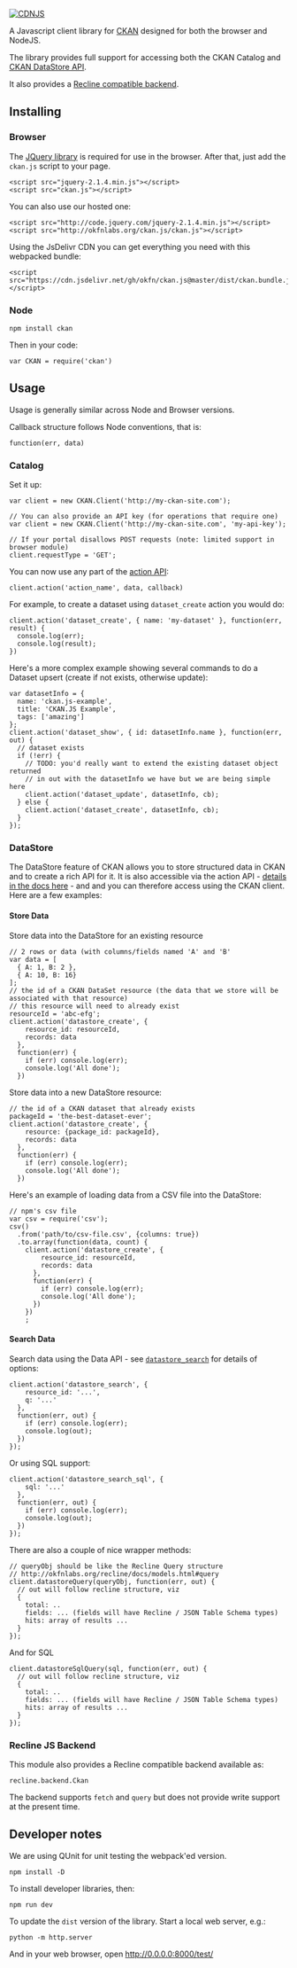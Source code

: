 [![CDNJS](https://img.shields.io/cdnjs/v/ckan.svg)](https://cdnjs.com/libraries/ckan)

A Javascript client library for [CKAN][] designed for both the browser and
NodeJS.

The library provides full support for accessing both the CKAN Catalog and [CKAN
DataStore API][ckan-api].

It also provides a [Recline compatible backend][recline-backend].

[CKAN]: http://ckan.org/
[ckan-api]: http://docs.ckan.org/en/latest/maintaining/datastore.html#the-datastore-api
[recline-backend]: http://reclinejs.com/docs/backends.html
[Recline]: http://reclinejs.com/

## Installing

### Browser

The [JQuery library](https://jquery.com/) is required for use in the browser.  After that, just add the `ckan.js` script to your page.

```
<script src="jquery-2.1.4.min.js"></script>
<script src="ckan.js"></script>
```

You can also use our hosted one:

```
<script src="http://code.jquery.com/jquery-2.1.4.min.js"></script>
<script src="http://okfnlabs.org/ckan.js/ckan.js"></script>
```

Using the JsDelivr CDN you can get everything you need with this webpacked bundle:

```
<script src="https://cdn.jsdelivr.net/gh/okfn/ckan.js@master/dist/ckan.bundle.js"></script>
```

### Node

```
npm install ckan
```

Then in your code:

```
var CKAN = require('ckan')
```

## Usage

Usage is generally similar across Node and Browser versions.

Callback structure follows Node conventions, that is:

`function(err, data)`

### Catalog

Set it up:

```
var client = new CKAN.Client('http://my-ckan-site.com');

// You can also provide an API key (for operations that require one)
var client = new CKAN.Client('http://my-ckan-site.com', 'my-api-key');

// If your portal disallows POST requests (note: limited support in browser module)
client.requestType = 'GET';
```

You can now use any part of the [action API][]:

[action API]: http://docs.ckan.org/en/latest/api/index.html

```
client.action('action_name', data, callback)
```

For example, to create a dataset using `dataset_create` action you would do:

```
client.action('dataset_create', { name: 'my-dataset' }, function(err, result) {
  console.log(err);
  console.log(result);
})
```

Here's a more complex example showing several commands to do a Dataset upsert
(create if not exists, otherwise update):

```
var datasetInfo = {
  name: 'ckan.js-example',
  title: 'CKAN.JS Example',
  tags: ['amazing']
};
client.action('dataset_show', { id: datasetInfo.name }, function(err, out) {
  // dataset exists
  if (!err) {
    // TODO: you'd really want to extend the existing dataset object returned
    // in out with the datasetInfo we have but we are being simple here
    client.action('dataset_update', datasetInfo, cb);
  } else {
    client.action('dataset_create', datasetInfo, cb);
  }
});
```

### DataStore

The DataStore feature of CKAN allows you to store structured data in CKAN and
to create a rich API for it. It is also accessible via the action API -
[details in the docs here][datastore] - and and you can therefore access using
the CKAN client. Here are a few examples:

[datastore]: http://docs.ckan.org/en/latest/maintaining/datastore.html

#### Store Data

Store data into the DataStore for an existing resource

```
// 2 rows or data (with columns/fields named 'A' and 'B'
var data = [
  { A: 1, B: 2 },
  { A: 10, B: 16}
];
// the id of a CKAN DataSet resource (the data that we store will be associated with that resource)
// this resource will need to already exist
resourceId = 'abc-efg';
client.action('datastore_create', {
    resource_id: resourceId,
    records: data
  },
  function(err) {
    if (err) console.log(err);
    console.log('All done');
  })
```

Store data into a new DataStore resource:

```
// the id of a CKAN dataset that already exists
packageId = 'the-best-dataset-ever';
client.action('datastore_create', {
    resource: {package_id: packageId},
    records: data
  },
  function(err) {
    if (err) console.log(err);
    console.log('All done');
  })
```

Here's an example of loading data from a CSV file into the DataStore:

```
// npm's csv file
var csv = require('csv');
csv()
  .from('path/to/csv-file.csv', {columns: true})
  .to.array(function(data, count) {
    client.action('datastore_create', {
        resource_id: resourceId,
        records: data
      },
      function(err) {
        if (err) console.log(err);
        console.log('All done');
      })
    })
    ;
```

#### Search Data

Search data using the Data API - see [`datastore_search`][ds-search] for
details of options:

[ds-search]: http://docs.ckan.org/en/latest/maintaining/datastore.html#ckanext.datastore.logic.action.datastore_search

```
client.action('datastore_search', {
    resource_id: '...',
    q: '...'
  },
  function(err, out) {
    if (err) console.log(err);
    console.log(out);
  })
});
```

Or using SQL support:

```
client.action('datastore_search_sql', {
    sql: '...'
  },
  function(err, out) {
    if (err) console.log(err);
    console.log(out);
  })
});
```

There are also a couple of nice wrapper methods:

```
// queryObj should be like the Recline Query structure
// http://okfnlabs.org/recline/docs/models.html#query
client.datastoreQuery(queryObj, function(err, out) {
  // out will follow recline structure, viz
  {
    total: ..
    fields: ... (fields will have Recline / JSON Table Schema types)
    hits: array of results ...
  }
});
```

And for SQL

```
client.datastoreSqlQuery(sql, function(err, out) {
  // out will follow recline structure, viz
  {
    total: ..
    fields: ... (fields will have Recline / JSON Table Schema types)
    hits: array of results ...
  }
});
```

### Recline JS Backend

This module also provides a Recline compatible backend available as:

`recline.backend.Ckan`

The backend supports `fetch` and `query` but does not provide write support at
the present time.

## Developer notes

We are using QUnit for unit testing the webpack'ed version.

`npm install -D`

To install developer libraries, then:

`npm run dev`

To update the `dist` version of the library. Start a local web server, e.g.:

`python -m http.server`

And in your web browser, open http://0.0.0.0:8000/test/

